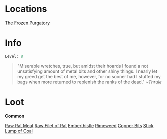 <!-- TITLE: a misery mouseman -->

# Locations
[The Frozen Purgatory](purgatory)

# Info

```perl
Level: 8
```
> "Miserable wretches, true, but amidst their hoards I found a not unsatisfying amount of metal bits and other shiny things.  I nearly let my greed get the best of me, however, for no sooner had I stuffed my bags when more returned to replenish the ranks of the dead."
> *~Thrule*

# Loot

**Common**

[Raw Rat Meat](raw-rat-meat)
[Raw Filet of Rat](raw-filet-of-rat)
[Emberthistle](emberthistle)
[Rimeweed](rimeweed)
[Copper Bits](copper-bits)
[Stick](stick)
[Lump of Coal](lump-of-coal)